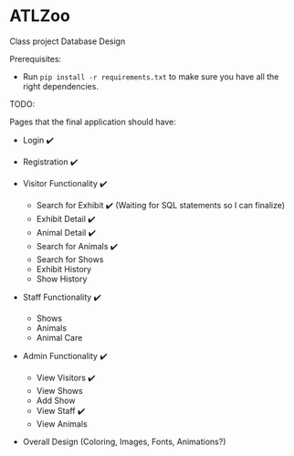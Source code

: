 # ATLZoo
Class project Database Design

Prerequisites:
- Run `pip install -r requirements.txt` to make sure you have all the right dependencies.

TODO:

Pages that the final application should have:

- Login :heavy_check_mark:
- Registration :heavy_check_mark:
- Visitor Functionality :heavy_check_mark:
  - Search for Exhibit :heavy_check_mark: (Waiting for SQL statements so I can finalize)
  - Exhibit Detail :heavy_check_mark:
  - Animal Detail :heavy_check_mark:
  - Search for Animals :heavy_check_mark:
  - Search for Shows
  - Exhibit History
  - Show History
- Staff Functionality :heavy_check_mark:
  - Shows
  - Animals
  - Animal Care
- Admin Functionality :heavy_check_mark:
  - View Visitors :heavy_check_mark:
  - View Shows
  - Add Show
  - View Staff :heavy_check_mark:
  - View Animals


- Overall Design (Coloring, Images, Fonts, Animations?)
